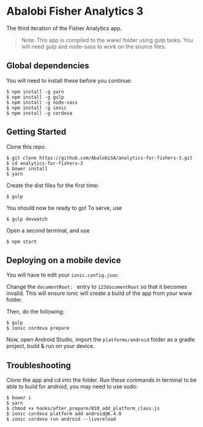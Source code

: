 # Abalobi Fisher Analytics 3

The third iteration of the Fisher Analytics app.

> Note: This app is compiled to the www/ folder using gulp tasks. You will need
gulp and node-sass to work on the source files.

## Global dependencies

You will need to install these before you continue:

    $ npm install -g yarn
    $ npm install -g gulp
    $ npm install -g node-sass
    $ npm install -g ionic 
    $ npm install -g cordova

## Getting Started

Clone this repo.

    $ git clone https://github.com/AbalobiSA/analytics-for-fishers-3.git
    $ cd analytics-for-fishers-3
    $ bower install
    $ yarn
    
Create the dist files for the first time:

    $ gulp
    
You should now be ready to go! To serve, use

    $ gulp devwatch
    
Open a second terminal, and use 

    $ npm start
    
## Deploying on a mobile device

You will have to edit your `ionic.config.json`.

Change the `documentRoot: ` entry to `123documentRoot` so that it 
becomes invalid. This will ensure ionic will create a build of the app
from your www folder.

Then, do the following:

    $ gulp
    $ ionic cordova prepare
    
Now, open Android Studio, import the `platforms/android` folder as a 
gradle project, build & run on your device.

## Troubleshooting

Clone the app and cd into the folder.
Run these commands in terminal to be able to build for android, you may need to use sudo:

    $ bower i
    $ yarn
    $ chmod +x hooks/after_prepare/010_add_platform_class.js
    $ ionic cordova platform add android@6.4.0
    $ ionic cordova run android --livereload